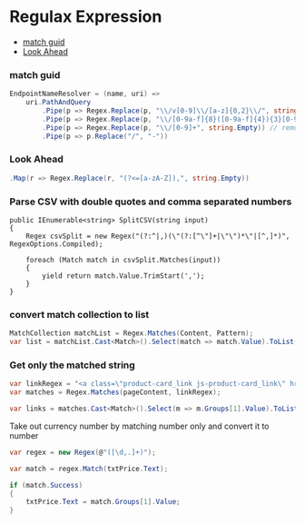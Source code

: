 # Regulax Expression

* [match guid](#match-guid)
* [Look Ahead](#look-ahead)

### match guid

```csharp
EndpointNameResolver = (name, uri) =>
    uri.PathAndQuery
        .Pipe(p => Regex.Replace(p, "\\/v[0-9]\\/[a-z]{0,2}\\/", string.Empty)) // remove /v1/dk
        .Pipe(p => Regex.Replace(p, "\\/[0-9a-f]{8}([0-9a-f]{4}){3}[0-9a-f]{12}", string.Empty)) // remove trailing guid on GET endpiont
        .Pipe(p => Regex.Replace(p, "\\/[0-9]+", string.Empty)) // remove int id
        .Pipe(p => p.Replace("/", "-"))

```

### Look Ahead

```csharp
.Map(r => Regex.Replace(r, "(?<=[a-zA-Z]),", string.Empty))
```

### Parse CSV with double quotes and comma separated numbers

    public IEnumerable<string> SplitCSV(string input)
    {
        Regex csvSplit = new Regex("(?:^|,)(\"(?:[^\"]+|\"\")*\"|[^,]*)", RegexOptions.Compiled);

        foreach (Match match in csvSplit.Matches(input))
        {
            yield return match.Value.TrimStart(',');
        }
    }


### convert match collection to list

```csharp
MatchCollection matchList = Regex.Matches(Content, Pattern);
var list = matchList.Cast<Match>().Select(match => match.Value).ToList();
```

### Get only the matched string

```csharp
var linkRegex = "<a class=\"product-card_link js-product-card_link\" href=\"(.*?)\">";
var matches = Regex.Matches(pageContent, linkRegex);

var links = matches.Cast<Match>().Select(m => m.Groups[1].Value).ToList();

```

Take out currency number by matching number only and convert it to number

```csharp
var regex = new Regex(@"([\d,.]+)");

var match = regex.Match(txtPrice.Text);

if (match.Success)
{
    txtPrice.Text = match.Groups[1].Value;
}
```
